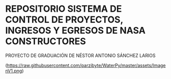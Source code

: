 # REPOSITORIO SISTEMA DE CONTROL DE PROYECTOS, INGRESOS Y EGRESOS DE NASA CONSTRUCTORES

PROYECTO DE GRADUACIÓN DE NÉSTOR ANTONIO SÁNCHEZ LARIOS

(https://raw.githubusercontent.com/parzibyte/WaterPy/master/assets/ImagenV1.png)

